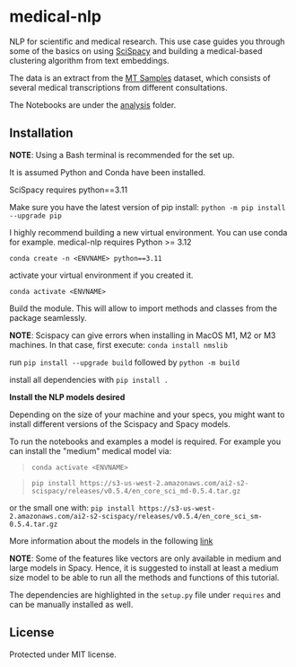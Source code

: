 # medical-nlp

NLP for scientific and medical research. This use case guides you through some of the basics on using [SciSpacy](https://allenai.github.io/scispacy/) and building a medical-based clustering algorithm from text embeddings. 

The data is an extract from the [MT Samples](https://mtsamples.com/) dataset, which consists of several medical transcriptions from different consultations. 

The Notebooks are under the [analysis](/analysis/) folder. 


## Installation 

**NOTE**: Using a Bash terminal is recommended for the set up. 

It is assumed Python and Conda have been installed.


SciSpacy requires python==3.11 

Make sure you have the latest version of pip install: `python -m pip install --upgrade pip`

I highly recommend building a new virtual environment. You can use conda for example. medical-nlp requires Python >= 3.12

`conda create -n <ENVNAME> python==3.11`

activate your virtual environment if you created it.

`conda activate <ENVNAME>`

Build the module. This will allow to import methods and classes from the package seamlessly.

**NOTE**: Scispacy can give errors when installing in MacOS M1, M2 or M3 machines. In that case, first execute:
`conda install nmslib`

run 
`pip install --upgrade build`
followed by 
`python -m build`

install all dependencies with 
`pip install .`

**Install the NLP models desired** 

Depending on the size of your machine and your specs, you might want to install different versions of the Scispacy and Spacy models. 

To run the notebooks and examples a model is required. For example you can install the "medium" medical model via:

> `conda activate <ENVNAME>`

> `pip install https://s3-us-west-2.amazonaws.com/ai2-s2-scispacy/releases/v0.5.4/en_core_sci_md-0.5.4.tar.gz`

or the small one with: 
`pip install https://s3-us-west-2.amazonaws.com/ai2-s2-scispacy/releases/v0.5.4/en_core_sci_sm-0.5.4.tar.gz`

More information about the models in the following [link](https://github.com/allenai/scispacy)

**NOTE**: Some of the features like vectors are only available in medium and large models in Spacy. Hence, it is suggested to install at least a medium size model to be able to run all the methods and functions of this tutorial.


The dependencies are highlighted in the `setup.py` file under `requires` and can be manually installed as well.

## License 

Protected under MIT license.